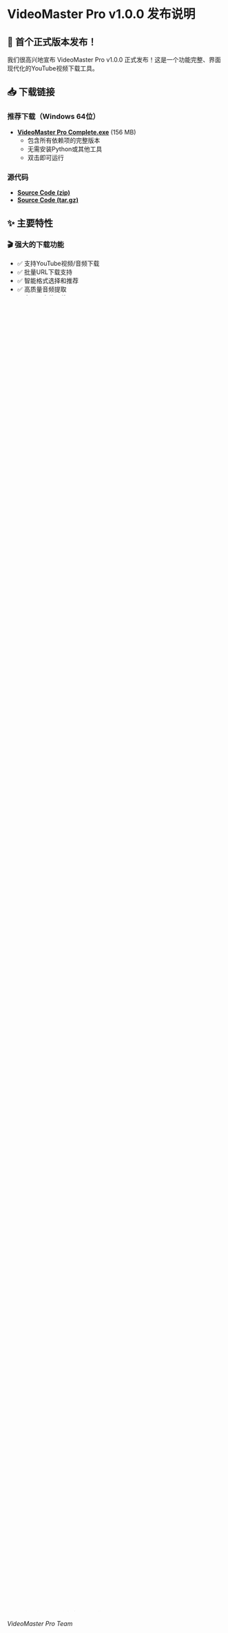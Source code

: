 # VideoMaster Pro v1.0.0 发布说明

## 🎉 首个正式版本发布！

我们很高兴地宣布 VideoMaster Pro v1.0.0 正式发布！这是一个功能完整、界面现代化的YouTube视频下载工具。

## 📥 下载链接

### 推荐下载（Windows 64位）
- **[VideoMaster Pro Complete.exe](https://github.com/jimwoocory/VideoMaster-Pro/releases/download/v1.0.0/VideoMaster.Pro.Complete.exe)** (156 MB)
  - 包含所有依赖项的完整版本
  - 无需安装Python或其他工具
  - 双击即可运行

### 源代码
- **[Source Code (zip)](https://github.com/jimwoocory/VideoMaster-Pro/archive/refs/tags/v1.0.0.zip)**
- **[Source Code (tar.gz)](https://github.com/jimwoocory/VideoMaster-Pro/archive/refs/tags/v1.0.0.tar.gz)**

## ✨ 主要特性

### 🎬 强大的下载功能
- ✅ 支持YouTube视频/音频下载
- ✅ 批量URL下载支持
- ✅ 智能格式选择和推荐
- ✅ 高质量音频提取
- ✅ 多语言字幕下载
- ✅ 内置FFmpeg转码功能

### 🎨 现代化界面
- ✅ 优雅的启动动画
- ✅ 紧凑美观的布局设计
- ✅ 实时下载进度显示
- ✅ 专业的格式选择弹窗
- ✅ 完整的历史记录管理
- ✅ 鼠标滚轮支持

### ⚡ 技术优势
- ✅ 单文件独立运行
- ✅ 多线程并发下载
- ✅ 网络代理支持
- ✅ 完善的错误处理
- ✅ 资源优化管理

## 🔧 系统要求

### 最低要求
- **操作系统**: Windows 10 (64位) 或更高版本
- **内存**: 4GB RAM
- **存储空间**: 200MB 可用空间
- **网络**: 稳定的互联网连接

### 推荐配置
- **操作系统**: Windows 11 (64位)
- **内存**: 8GB+ RAM
- **存储空间**: 1GB+ 可用空间
- **网络**: 高速宽带连接

## 🚀 快速开始

1. **下载程序**: 点击上方链接下载 `VideoMaster Pro Complete.exe`
2. **运行程序**: 双击exe文件启动应用
3. **输入链接**: 在URL框中粘贴YouTube视频链接
4. **获取信息**: 点击"获取信息"预览视频详情
5. **开始下载**: 选择保存路径后点击"开始下载"

## 📋 使用技巧

### 格式选择建议
- **通用下载**: 使用默认的 `bv*+ba/b` 格式
- **高质量收藏**: 选择 `bestvideo+bestaudio`
- **音乐下载**: 使用 `bestaudio` 格式
- **节省空间**: 选择 `worst` 格式

### 批量下载
1. 在"批量输入URLs"文本框中输入多个链接
2. 每行一个URL
3. 点击"开始下载"进行批量处理

### 代理设置
如果遇到网络限制：
1. 在"代理地址"框中输入代理服务器地址
2. 格式：`http://127.0.0.1:7897`
3. 支持HTTP/HTTPS/SOCKS代理

## 🐛 已知问题

### 当前版本限制
- 主要支持YouTube平台（基于yt-dlp支持1000+网站）
- 需要稳定的网络连接
- 某些地区可能需要代理访问

### 解决方案
- 配置合适的代理服务器
- 确保网络连接稳定
- 更新到最新版本的程序

## 🔄 从旧版本升级

如果您使用的是早期测试版本：
1. 备份您的下载历史（`download_history.json`）
2. 下载新版本的exe文件
3. 删除旧版本文件
4. 运行新版本程序

## 📞 技术支持

### 获取帮助
- 📖 **使用指南**: 查看 [README.md](README.md)
- 🐛 **问题反馈**: [GitHub Issues](https://github.com/jimwoocory/VideoMaster-Pro/issues)
- 💬 **社区讨论**: [GitHub Discussions](https://github.com/jimwoocory/VideoMaster-Pro/discussions)
- 📧 **邮件联系**: jimwoocory@gmail.com

### 常见问题
1. **Q: 程序无法启动？**
   A: 确保系统满足最低要求，关闭杀毒软件重试

2. **Q: 下载速度慢？**
   A: 增加线程数量，检查网络连接质量

3. **Q: 某些视频无法下载？**
   A: 可能是地域限制，尝试配置代理服务器

## 🙏 致谢

感谢以下开源项目的支持：
- [yt-dlp](https://github.com/yt-dlp/yt-dlp) - 强大的视频下载引擎
- [FFmpeg](https://ffmpeg.org/) - 多媒体处理框架
- [PyInstaller](https://pyinstaller.org/) - Python应用打包工具

## 🔮 未来计划

### v1.1.0 计划功能
- 🎨 更多界面主题选择
- 🌐 支持更多视频平台
- 📱 移动设备适配
- 🔄 自动更新功能
- 📊 下载统计分析

### 长期规划
- 🤖 AI智能推荐
- ☁️ 云端同步功能
- 🎵 音乐播放器集成
- 📺 视频播放器集成

---

## 📊 版本信息

- **版本号**: v1.0.0
- **发布日期**: 2025年1月15日
- **文件大小**: 156 MB
- **支持平台**: Windows 10/11 (64位)
- **许可证**: MIT License

---

**如果您觉得这个项目有用，请给我们一个 ⭐ Star 支持！**

*VideoMaster Pro Team*
